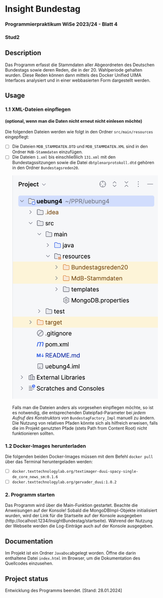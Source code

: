 # Insight Bundestag
### Programmierpraktikum WiSe 2023/24 - Blatt 4
### Stud2


## Description
Das Programm erfasst die Stammdaten aller Abgeordneten des Deutschen Bundestags
sowie deren Reden, die in der 20. Wahlperiode gehalten wurden. Diese Reden können dann mittels des Docker Unified UIMA Interfaces
analysiert und in einer webbasierten Form dargestellt werden.

## Usage
### 1.1 XML-Dateien einpflegen 
#### (optional, wenn man die Daten nicht erneut nicht einlesen möchte)
Die folgenden Dateien werden wie folgt in den Ordner ``src/main/resources`` eingepflegt:
- [ ] Die Dateien ```MDB_STAMMDATEN.DTD``` und ```MDB_STAMMDATEN.XML``` sind in den Ordner ```MdB-Stammdaten``` einzufügen.
- [ ] Die Dateien ```1.xml``` bis einschließlich ```131.xml``` mit den Bundestagssitzungen sowie die Datei ```dbtplenarprotokoll.dtd``` gehören
  in den Ordner ``Bundestagsreden20``.
  <br /> <br />
  ![image](BildREADME.png)
  <br /> <br />
  Falls man die Dateien anders als vorgesehen einpflegen möchte, so ist es notwendig, die entsprechenden
  Dateipfad-Parameter bei *jedem Aufruf des Konstruktors von* ``BundestagFactory_Impl`` manuell zu ändern. Die Nutzung von relativen Pfaden könnte sich
  als hilfreich erweisen, falls die im Projekt genutzten Pfade (stets Path from Content Root) nicht funktionieren sollten.

### 1.2 Docker-Images herunterladen
Die folgenden beiden Docker-Images müssen mit dem Befehl ```docker pull``` über das Terminal heruntergeladen werden:
- [ ] ```docker.texttechnologylab.org/textimager-duui-spacy-single-de_core_news_sm:0.1.6```
- [ ] ```docker.texttechnologylab.org/gervader_duui:1.0.2```

### 2. Programm starten
Das Programm wird über die Main-Funktion gestartet. Beachte die Anweisungen auf der Konsole! Sobald die MongoDBImpl-Objekte initialisiert wurden, wird der Link für die Startseite 
auf der Konsole ausgegeben (http://localhost:1234/InsightBundestag/startseite). Während der Nutzung der Webseite werden die Log-Einträge auch auf der Konsole ausgegeben.

## Documentation
Im Projekt ist ein Ordner ```JavaDoc```abgelegt worden. Öffne die darin enthaltene Datei ```index.html``` im Browser, um die Dokumentation des Quellcodes einzusehen.

## Project status
Entwicklung des Programms beendet. [Stand: 28.01.2024]
